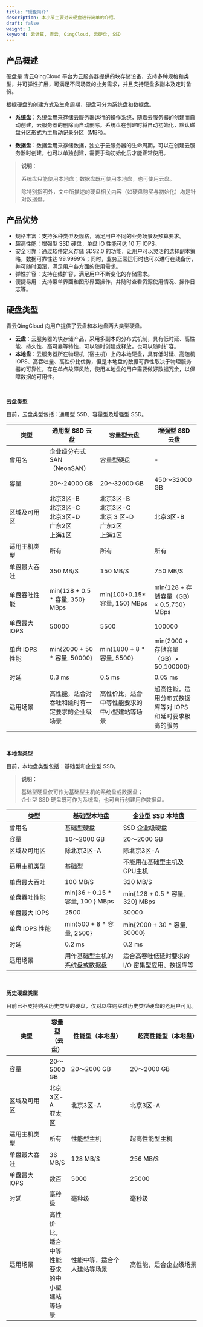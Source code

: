 ```yaml
---
title: "硬盘简介"
description: 本小节主要对云硬盘进行简单的介绍。
draft: false
weight: 1
keyword: 云计算, 青云, QingCloud, 云硬盘, SSD
---
```


## 产品概述

硬盘是 青云QingCloud 平台为云服务器提供的块存储设备，支持多种规格和类型，并可弹性扩展，可满足不同场景的业务需求，并且支持硬盘多副本及定时备份。

根据硬盘的创建方式及生命周期，硬盘可分为系统盘和数据盘。

- **系统盘**：系统盘用来存储云服务器运行的操作系统，随着云服务器的创建而自动创建，云服务器的删除而自动删除。系统盘在创建时将自动初始化，默认磁盘分区形式为主启动记录分区（MBR）。

- **数据盘**：数据盘用来存储数据，独立于云服务器的生命周期，可以在创建云服务器时创建，也可以单独创建，需要手动初始化后才能正常使用。

> **说明**：
>
> 系统盘只能使用本地盘；数据盘既可使用本地盘，也可使用云盘。
>
> 除特别指明外，文中所描述的硬盘相关内容（如硬盘购买与初始化）均是针对数据盘。

## 产品优势

- 规格丰富：支持多种类型及规格，满足用户不同的业务场景及预算要求。
- 超高性能：增强型 SSD 硬盘，单盘 IO 性能可达 10 万 IOPS。
- 安全可靠：通过软件定义存储 SDS2.0 的功能，让用户可以灵活的选择副本策略，数据可靠性达 99.9999%；同时，业务正常运行时也可以进行在线备份，并可随时回滚，满足用户各方面的使用需求。
- 弹性扩容：支持在线扩容，满足用户不断变化的存储需求。
- 便捷易用：支持菜单界面和图形界面操作，并随时查看资源使用情况、操作日志等。

## 硬盘类型

<!--按照云硬盘性能及不同适用场景，青云QingCloud 提供了四种类型的云硬盘：-->

<!--基础型：提供均衡的价格与性能，适用于数据不被经常访问、低I/O负载要求的应用。-->

<!--SSD企业型：采用全闪存架构，适用于对IOPS和吞吐要求很高的服务-->

<!--企业级分布式SAN：基于全闪存架构提供的分布式SAN服务，适用于对IOPS、吞吐、容量和稳定性要求很高的业务-->

<!--容量型：独立于云服务器生命周期，可以被连接到任意运行中的云服务器，适用于对容量要求较高的应用-->

<!--各类硬盘性能参数及适用场景如下：-->

青云QingCloud 向用户提供了云盘和本地盘两大类型硬盘。

- **云盘**：云服务器的块存储产品，采用多副本的分布式机制，具有低时延、高性能、持久性、高可靠等特性，可以随时创建或释放，也可以随时扩容。
- **本地盘**：云服务器所在物理机（宿主机）上的本地硬盘，具有低时延、高随机 IOPS、高吞吐量、高性价比优势，但是本地盘的数据可靠性取决于物理服务器的可靠性，存在单点故障风险，使用本地盘的用户需要做好数据冗余，以保障数据的可用性。

</br>

**云盘类型**

目前，云盘类型包括：通用型 SSD、容量型及增强型 SSD。

| <span style="display:inline-block;width:90px">类型</span> | <span style="display:inline-block;width:110px">通用型 SSD 云盘</span> | <span style="display:inline-block;width:110px">容量型云盘</span> | 增强型 SSD 云盘                                          |
| --------------------------------------------------------- | ------------------------------------------------------------ | ------------------------------------------------------------ | ------------------------------------------------------ |
| 曾用名                                                    | 企业级分布式 SAN（NeonSAN）                                   | 容量型硬盘                                                   | -                                                      |
| 容量                                                      | 20～24000 GB                                                 | 20～32000 GB                                                 | 450～32000 GB                                          |
| 区域及可用区                                              | 北京3区-B<br/>北京3区-C<br/>北京3区-D<br/>广东2区<br/>上海1区 | 北京3区-B<br/>北京3区-C<br/>北京 3 区-D<br/>广东2区<br/>上海1区<br/> | 北京3区-B<br/>                                         |
| 适用主机类型                                              | 所有                                                         | 所有                                                         | 所有                                                   |
| 单盘最大吞吐                                              | 350 MB/S                                                     | 150 MB/S                                                     | 750 MB/S                                               |
| 单盘吞吐性能                                              | min{128 + 0.5 * 容量, 350} MBps                              | min{100+0.15*容量, 150} MBps                                 | min{128 + 存储容量（GB）× 0.5,750} MBps                |
| 单盘最大 IOPS                                              | 50000                                                        | 5500                                                         | 100000                                                 |
| 单盘 IOPS 性能                                              | min{2000 + 50 * 容量, 50000}                                 | min{1800 + 8 * 容量, 5500}                                   | min{2000 + 存储容量（GB）× 50,100000}                  |
| 时延                                                      | 0.3 ms                                                       | 0.5 ms                                                       | 0.05 ms                                                |
| 适用场景                                                  | 高性能，适合对吞吐和延时有一定要求的企业级场景               | 高性价比，适合中等性能要求的中小型建站等场景                 | 超高性能，适用分布式数据库等对 IOPS 和延时要求极高的服务 |

</br>

**本地盘类型**

目前，本地盘类型包括：基础型和企业型 SSD。

> **说明：**  
>
> 基础型硬盘仅可作为基础型主机的系统盘或数据盘；  
> 企业型 SSD 硬盘既可作为系统盘，也可自行创建用作数据盘。


| <span style="display:inline-block;width:131px">类型</span> | 基础型本地盘                     | 企业型 SSD 本地盘                               |
| ---------------------------------------------------------- | -------------------------------- | --------------------------------------------- |
| 曾用名                                                     | 基础型硬盘                       | SSD 企业级硬盘                                 |
| 容量                                                       | 10～2000 GB                      | 20～2000 GB                                   |
| 区域及可用区                                               | 除北京3区-A                      | 除北京3区-A                                   |
| 适用主机类型                                               | 基础型                           | 不能用在基础型主机及GPU主机                   |
| 单盘最大吞吐                                               | 100 MB/S                         | 320 MB/S                                      |
| 单盘吞吐性能                                               | min{36 + 0.15 * 容量, 100 } MBps | min{128 + 0.5 * 容量, 320} MBps               |
| 单盘最大 IOPS                                               | 2500                             | 30000                                         |
| 单盘 IOPS 性能                                               | min{500 + 8 * 容量, 2500}        | min{2000 + 30 * 容量, 30000}                  |
| 时延                                                       | 0.2 ms                           | 0.2 ms                                        |
| 适用场景                                                   | 用作基础型主机的系统盘或数据盘           | 适合高吞吐低延时要求的 I/O 密集型应用、数据库等 |

</br>

**历史硬盘类型**

目前已不支持购买历史类型的硬盘，仅对以往购买过历史类型硬盘的老用户可见。

| <span style="display:inline-block;width:90px">类型</span> | 容量型（云盘）                               | <span style="display:inline-block;width:140px">性能型（本地盘）</span> | <span style="display:inline-block;width:200px">超高性能型（本地盘）</span> |
| --------------------------------------------------------- | -------------------------------------------- | ------------------------------------------------------------ | ------------------------------------------------------------ |
| 容量                                                      | 20～5000 GB                                  | 20～2000 GB                                                  | 20～2000 GB                                                  |
| 区域及可用区                                              | 北京3区-A<br/>亚太区                         | 北京3区-A                                                    | 北京3区-A                                                    |
| 适用主机类型                                              | 所有                                         | 性能型主机                                                   | 超高性能型主机                                               |
| 单盘最大吞吐                                              | 36 MB/S                                      | 128 MB/S                                                     | 256 MB/S                                                     |
| 单盘最大 IOPS                                              | 数百                                         | 5000                                                         | 25000                                                        |
| 时延                                                      | 毫秒级                                       | 毫秒级                                                       | 毫秒级                                                       |
| 适用场景                                                  | 高性价比，适合中等性能要求的中小型建站等场景 | 性能中等，适合个人建站等场景                                 | 高性能，适合企业级场景                                       |

